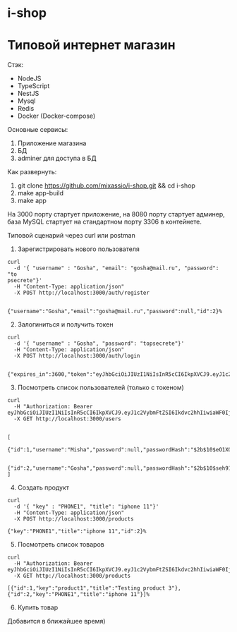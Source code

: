 # i-shop

# Типовой интернет магазин

Стэк:

- NodeJS
- TypeScript
- NestJS
- Mysql
- Redis
- Docker (Docker-compose)

Основные сервисы:

1. Приложение магазина
2. БД
3. adminer для доступа в БД

Как развернуть:

1. git clone https://github.com/mixassio/i-shop.git && cd i-shop
2. make app-build
3. make app

На 3000 порту стартует приложение, на 8080 порту стартует админер, база MySQL стартует на стандартном порту 3306 в контейнете.

Типовой сценарий через curl или postman

1. Зарегистрировать нового пользователя

```
curl
  -d '{ "username" : "Gosha", "email": "gosha@mail.ru", "password": "to
psecrete"}'
  -H "Content-Type: application/json"
  -X POST http://localhost:3000/auth/register


{"username":"Gosha","email":"gosha@mail.ru","password":null,"id":2}%
```

2. Залогиниться и получить токен

```
curl
  -d '{ "username" : "Gosha", "password": "topsecrete"}'
  -H "Content-Type: application/json"
  -X POST http://localhost:3000/auth/login


{"expires_in":3600,"token":"eyJhbGciOiJIUzI1NiIsInR5cCI6IkpXVCJ9.eyJ1c2VybmFtZSI6Ikdvc2hhIiwiaWF0IjoxNTc2NDE5MDgxLCJleHAiOjE1NzY0MjI2ODF9.KY1sw5sNyZK6XmtvFz5oGp0OMIrpX3vhsB_WeVuPPKI"}%
```

3. Посмотреть список пользователей (только с токеном)

```
curl
  -H "Authorization: Bearer eyJhbGciOiJIUzI1NiIsInR5cCI6IkpXVCJ9.eyJ1c2VybmFtZSI6Ikdvc2hhIiwiaWF0IjoxNTc2NDE5MDgxLCJleHAiOjE1NzY0MjI2ODF9.KY1sw5sNyZK6XmtvFz5oGp0OMIrpX3vhsB_WeVuPPKI"
  -X GET http://localhost:3000/users


[
  {"id":1,"username":"Misha","password":null,"passwordHash":"$2b$10$eO1X0QBY1gSod27/C8b4cOr.Fyw2ZYx6qavEQB7x8HOaer1EaRqL6","email":"misha@mail.ru"},

  {"id":2,"username":"Gosha","password":null,"passwordHash":"$2b$10$seh91ZDl4/JVPlHpmPZOROHQxy.z9wK38Eq1YXwJBTTTskOOKTkDG","email":"gosha@mail.ru"}
]
```

4. Создать продукт

```
curl
  -d '{ "key" : "PHONE1", "title": "iphone 11"}'
  -H "Content-Type: application/json"
  -X POST http://localhost:3000/products

{"key":"PHONE1","title":"iphone 11","id":2}%
```

5. Посмотреть список товаров

```
curl
  -H "Authorization: Bearer eyJhbGciOiJIUzI1NiIsInR5cCI6IkpXVCJ9.eyJ1c2VybmFtZSI6Ikdvc2hhIiwiaWF0IjoxNTc2NDE5MDgxLCJleHAiOjE1NzY0MjI2ODF9.KY1sw5sNyZK6XmtvFz5oGp0OMIrpX3vhsB_WeVuPPKI"
  -X GET http://localhost:3000/products

[{"id":1,"key":"product1","title":"Testing product 3"},{"id":2,"key":"PHONE1","title":"iphone 11"}]%
```

6. Купить товар

Добавится в ближайшее время)

